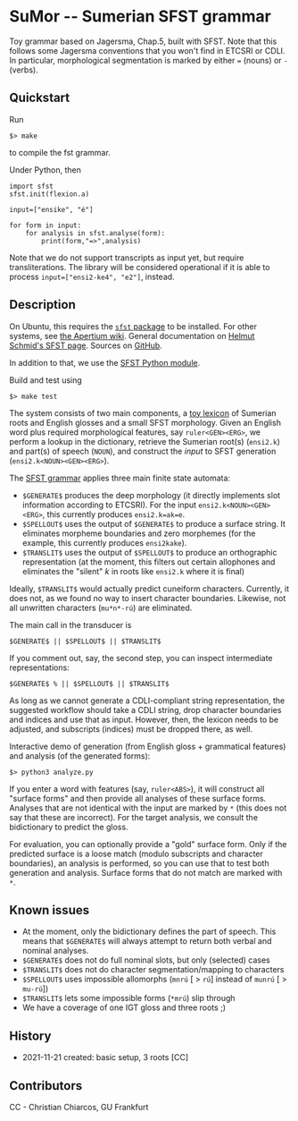 # SuMor -- Sumerian SFST grammar

Toy grammar based on Jagersma, Chap.5, built with SFST. Note that this follows some Jagersma conventions that you won't find in ETCSRI or CDLI. In particular, morphological segmentation is marked by either `=` (nouns) or `-` (verbs).

## Quickstart

Run

    $> make

to compile the fst grammar.

Under Python, then

    import sfst
    sfst.init(flexion.a)

    input=["ensike", "é"]

    for form in input:
        for analysis in sfst.analyse(form):
            print(form,"=>",analysis)

Note that we do not support transcripts as input yet, but require transliterations. The library will be considered operational if it is able to process `input=["ensi2-ke4", "e2"]`, instead.

## Description

On Ubuntu, this requires the [`sfst` package](https://launchpad.net/ubuntu/xenial/+package/sfst) to be installed.
For other systems, see [the Apertium wiki](https://wiki.apertium.org/wiki/SFST). General documentation on [Helmut Schmid's SFST page](https://www.cis.uni-muenchen.de/~schmid/tools/SFST/). Sources on [GitHub](https://github.com/santhoshtr/sfst).

In addition to that, we use the [SFST Python module](https://pypi.org/project/sfst/]).

Build and test using

    $> make test

The system consists of two main components, a [toy lexicon](dict.tsv) of Sumerian roots and English glosses and a
small SFST morphology. Given an English word plus required morphological features, say `ruler<GEN><ERG>`, we perform a lookup in the dictionary, retrieve the Sumerian root(s) (`ensi2.k`) and part(s) of speech (`NOUN`), and construct the *input* to SFST generation (`ensi2.k<NOUN><GEN><ERG>`).

The [SFST grammar](flexion.fst) applies three main finite state automata:
- `$GENERATE$` produces the deep morphology (it directly implements slot information according to ETCSRI). For the input `ensi2.k<NOUN><GEN><ERG>`, this currently produces `ensi2.k=ak=e`.
- `$SPELLOUT$` uses the output of `$GENERATE$` to produce a surface string. It eliminates morpheme boundaries and zero morphemes (for the example, this currently produces `ensi2kake`).
- `$TRANSLIT$` uses the output of `$SPELLOUT$` to produce an orthographic representation (at the moment, this filters out certain allophones and eliminates the "silent" *k* in roots like `ensi2.k` where it is final)

Ideally, `$TRANSLIT$` would actually predict cuneiform characters. Currently, it does not, as we found no way to insert character boundaries. Likewise, not all unwritten characters (`mu*n*-rú`) are eliminated.

The main call in the transducer is

    $GENERATE$ || $SPELLOUT$ || $TRANSLIT$

If you comment out, say, the second step, you can inspect intermediate representations:

    $GENERATE$ % || $SPELLOUT$ || $TRANSLIT$

As long as we cannot generate a CDLI-compliant string representation, the suggested workflow should
take a CDLI string, drop character boundaries and indices and use that as input. However, then,
the lexicon needs to be adjusted, and subscripts (indices) must be dropped there, as well.

Interactive demo of generation (from English gloss + grammatical features) and analysis (of the generated forms):

    $> python3 analyze.py

If you enter a word with features (say, `ruler<ABS>`), it will construct all "surface forms" and then provide all analyses of these surface forms. Analyses that are not identical with the input are marked by `*` (this does not say that these are incorrect). For the target analysis, we consult the bidictionary to predict the gloss.

For evaluation, you can optionally provide a "gold" surface form. Only if the predicted surface is a loose match (modulo subscripts and character boundaries), an analysis is performed, so you can use that to test both generation and analysis. Surface forms that do not match are marked with `*`.

## Known issues

- At the moment, only the bidictionary defines the part of speech. This means that `$GENERATE$` will always
attempt to return both verbal and nominal analyses.
- `$GENERATE$` does not do full nominal slots, but only (selected) cases
- `$TRANSLIT$` does not do character segmentation/mapping to characters
- `$SPELLOUT$` uses impossible allomorphs (`mnrú` [ > `rú`] instead of `munrú` [ > `mu-rú`])
- `$TRANSLIT$` lets some impossible forms (`*mrú`) slip through
- We have a coverage of one IGT gloss and three roots ;)

## History

- 2021-11-21 created: basic setup, 3 roots [CC]

## Contributors

CC - Christian Chiarcos, GU Frankfurt
